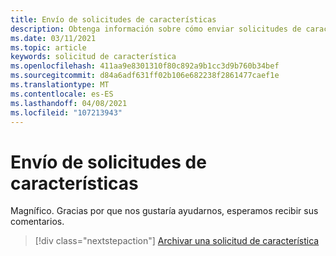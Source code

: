 ```yaml
---
title: Envío de solicitudes de características
description: Obtenga información sobre cómo enviar solicitudes de características al equipo de ingeniería de AltspaceVR.
ms.date: 03/11/2021
ms.topic: article
keywords: solicitud de característica
ms.openlocfilehash: 411aa9e8301310f80c892a9b1cc3d9b760b34bef
ms.sourcegitcommit: d84a6adf631ff02b106e682238f2861477caef1e
ms.translationtype: MT
ms.contentlocale: es-ES
ms.lasthandoff: 04/08/2021
ms.locfileid: "107213943"
---
```

# <a name="submitting-feature-requests"></a>Envío de solicitudes de características

Magnífico. Gracias por que nos gustaría ayudarnos, esperamos recibir sus comentarios.

> [!div class="nextstepaction"] 
> [Archivar una solicitud de característica](https://help.altvr.com/hc/en-us/requests/new?ticket_form_id=360001742213)
